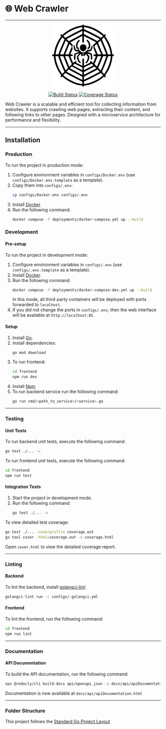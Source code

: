 # :globe_with_meridians: Web Crawler

---

<div align="center">

<img src="frontend/public/web_crawler_logo.svg" alt="Web Crawler Logo" width="200" height="200">

[![Build Status](https://gitlab.crja72.ru/gospec/go1/web-crawler/badges/main/pipeline.svg)](https://gitlab.crja72.ru/gospec/go1/web-crawler/-/pipelines)
[![Coverage Status](https://gitlab.crja72.ru/gospec/go1/web-crawler/badges/main/coverage.svg)](https://gitlab.crja72.ru/gospec/go1/web-crawler/-/pipelines)

</div>

Web Crawler is a scalable and efficient tool for collecting information from websites. It supports crawling web pages, extracting their content, and following links to other pages. Designed with a microservice architecture for performance and flexibility.

[//]: # (Cool Screenshots here)

---

## Installation

### Production

To run the project in production mode:

1. Configure environment variables in `configs/Docker.env` (use `configs/Docker.env.template` as a template).
2. Copy them into `configs/.env`:
   ```bash
   cp configs/Docker.env configs/.env
   ```
2. Install [Docker](https://www.docker.com).
3. Run the following command:
   ```bash
   docker compose -f deployments/docker-compose.yml up --build
   ```

### Development

#### Pre-setup

To run the project in development mode:
1. Configure environment variables in `configs/.env` (use `configs/.env.template` as a template).
2. Install [Docker](https://www.docker.com/).
3. Run the following command:
    ```bash
    docker compose -f deployments/docker-compose-dev.yml up --build
    ```
   In this mode, all third-party containers will be deployed with ports forwarded to `localhost`.
4. If you did not change the ports in `configs/.env`, then the web interface will be available at `http://localhost:85`.

#### Setup

1. Install [Go](https://golang.org/).
2. Install dependencies:
    ```bash
    go mod download
    ```
3. To run frontend:
    ```bash
    cd frontend
    npm run dev
    ```
4. Install [Npm](https://nodejs.org/en/download/package-manager)
5. To run backend service run the following command:
    ```bash
    go run cmd/<path_to_service>/<service>.go
    ```
   
---

### Testing

#### Unit Tests

To run backend unit tests, execute the following command:
```bash
go test ./... -v
```

To run frontend unit tests, execute the following command:
```bash
cd frontend
npm run test
```

#### Integration Tests

1. Start the project in development mode.
2. Run the following command:
    ```bash
    go test ./... -v
    ```

To view detailed test coverage:
```bash
go test ./... -coverprofile coverage.out
go tool cover -html=coverage.out -o coverage.html
```
Open `cover.html` to view the detailed coverage report.

---

### Linting

#### Backend

To lint the backend, install [golangci-lint](https://golangci-lint.run/usage/install/):
```bash
golangci-lint run -c configs/.golangci.yml
```

#### Frontend

To lint the frontend, run the following command:
```bash
cd frontend
npm run lint
```

---

### Documentation

#### API Documentation

To build the API documentation, run the following command:
```bash
npx @redocly/cli build-docs api/openapi.json -o docs/api/apiDocumentation.html
```
Documentation is now available at `docs/api/apiDocumentation.html`

---

### Folder Structure

This project follows the [Standard Go Project Layout](https://github.com/golang-standards/project-layout)
